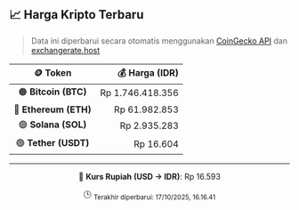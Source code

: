 

<!-- HARGA_KRIPTO -->
## 📈 Harga Kripto Terbaru

> Data ini diperbarui secara otomatis menggunakan [CoinGecko API](https://www.coingecko.com/) dan [exchangerate.host](https://exchangerate.host/)

<div align="center">

| 🪙 Token | 💰 Harga (IDR) |
|:------:|---------------:|
| 🟠 **Bitcoin (BTC)**   | Rp 1.746.418.356 |
| 🔵 **Ethereum (ETH)**  | Rp 61.982.853 |
| 🟣 **Solana (SOL)**    | Rp 2.935.283 |
| 🟢 **Tether (USDT)**   | Rp 16.604 |

---

💱 **Kurs Rupiah (USD → IDR)**: Rp 16.593

🕒 <sub>Terakhir diperbarui: 17/10/2025, 16.16.41</sub>

</div>
<!-- /HARGA_KRIPTO -->